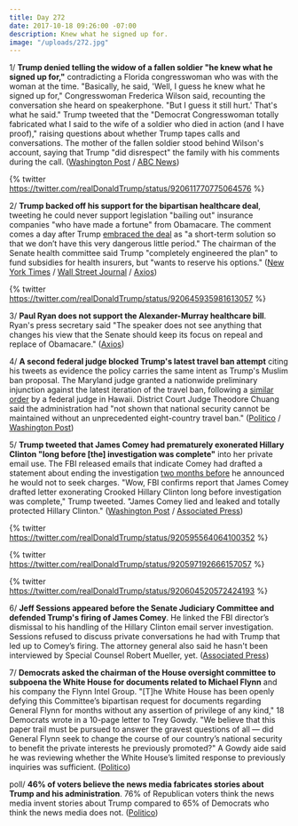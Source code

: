 ```yaml
---
title: Day 272
date: 2017-10-18 09:26:00 -07:00
description: Knew what he signed up for.
image: "/uploads/272.jpg"
---
```


1/ **Trump denied telling the widow of a fallen soldier "he knew what he signed up for,"** contradicting a Florida congresswoman who was with the woman at the time. "Basically, he said, 'Well, I guess he knew what he signed up for," Congresswoman Frederica Wilson said, recounting the conversation she heard on speakerphone. "But I guess it still hurt.' That's what he said." Trump tweeted that the "Democrat Congresswoman totally fabricated what I said to the wife of a soldier who died in action (and I have proof)," raising questions about whether Trump tapes calls and conversations. The mother of the fallen soldier stood behind Wilson's account, saying that Trump "did disrespect" the family with his comments during the call. ([Washington Post](https://www.washingtonpost.com/news/post-politics/wp/2017/10/18/totally-fabricated-trump-disputes-congresswomans-depiction-of-his-exchange-with-soldiers-widow/) / [ABC News](http://abcnews.go.com/Politics/trump-denies-telling-widow-fallen-soldier-knew-signed/story?id=50549664))

{% twitter https://twitter.com/realDonaldTrump/status/920611770775064576 %}

2/ **Trump backed off his support for the bipartisan healthcare deal**, tweeting he could never support legislation "bailing out" insurance companies "who have made a fortune" from Obamacare. The comment comes a day after Trump [embraced the deal](https://whatthefuckjusthappenedtoday.com/2017/10/17/day-271/#5-senators-have-agreed-in-principle) as "a short-term solution so that we don’t have this very dangerous little period." The chairman of the Senate health committee said Trump "completely engineered the plan" to fund subsidies for health insurers, but "wants to reserve his options." ([New York Times](https://www.nytimes.com/2017/10/18/us/politics/trump-obamacare-subsidies-tweet-opposition.html) / [Wall Street Journal](https://www.wsj.com/articles/trump-signals-opposition-to-bipartisan-health-care-deal-1508338881) / [Axios](https://www.axios.com/alexander-trump-engineered-bipartisan-health-bill-2498029679.html))

{% twitter https://twitter.com/realDonaldTrump/status/920645935981613057 %}

3/ **Paul Ryan does not support the Alexander-Murray healthcare bill**. Ryan's press secretary said "The speaker does not see anything that changes his view that the Senate should keep its focus on repeal and replace of Obamacare." ([Axios](https://www.axios.com/paul-ryan-comes-out-against-alexander-murray-health-bill-2498070386.html))

4/ **A second federal judge blocked Trump's latest travel ban attempt** citing his tweets as evidence the policy carries the same intent as Trump's Muslim ban proposal. The Maryland judge granted a nationwide preliminary injunction against the latest iteration of the travel ban, following a [similar order](https://whatthefuckjusthappenedtoday.com/2017/10/17/day-271/#10-a-federal-judge-in-hawaii-has-blo) by a federal judge in Hawaii. District Court Judge Theodore Chuang said the administration had "not shown that national security cannot be maintained without an unprecedented eight-country travel ban." ([Politico](http://www.politico.com/story/2017/10/18/trump-travel-ban-maryland-judge-blocks-243901) / [Washington Post](https://www.washingtonpost.com/world/national-security/second-judge-rules-against-latest-travel-ban-saying-trumps-own-words-show-it-was-aimed-at-muslims/2017/10/18/5ecdaa44-b3ed-11e7-9e58-e6288544af98_story.html))

5/ **Trump tweeted that James Comey had prematurely exonerated Hillary Clinton "long before \[the\] investigation was complete"** into her private email use. The FBI released emails that indicate Comey had drafted a statement about ending the investigation [two months before](https://whatthefuckjusthappenedtoday.com/2017/09/01/day-225/#2-senate-republicans-accused-comey-o) he announced he would not to seek charges. "Wow, FBI confirms report that James Comey drafted letter exonerating Crooked Hillary Clinton long before investigation was complete," Trump tweeted. "James Comey lied and leaked and totally protected Hillary Clinton." ([Washington Post](https://www.washingtonpost.com/news/post-politics/wp/2017/10/18/trump-asks-whether-james-comey-was-truthful-about-clinton-probe/) / [Associated Press](https://apnews.com/1b526916a1de4faa999557d5f214971b/Trump-says-Comey-knew-he-was-going-to-exonerate-Clinton))

{% twitter https://twitter.com/realDonaldTrump/status/920595564064100352 %}

{% twitter https://twitter.com/realDonaldTrump/status/920597192666157057 %}

{% twitter https://twitter.com/realDonaldTrump/status/920604520572424193 %}

6/ **Jeff Sessions appeared before the Senate Judiciary Committee and defended Trump's firing of James Comey**. He linked the FBI director’s dismissal to his handling of the Hillary Clinton email server investigation. Sessions refused to discuss private conversations he had with Trump that led up to Comey’s firing. The attorney general also said he hasn't been interviewed by Special Counsel Robert Mueller, yet. ([Associated Press](https://apnews.com/70baab1c054e4837b1d962475bfd6f85/Sessions-defends-Comey-firing,-ties-it-to-Clinton-email-case))

7/ **Democrats asked the chairman of the House oversight committee to subpoena the White House for documents related to Michael Flynn** and his company the Flynn Intel Group. "\[T\]he White House has been openly defying this Committee’s bipartisan request for documents regarding General Flynn for months without any assertion of privilege of any kind," 18 Democrats wrote in a 10-page letter to Trey Gowdy. "We believe that this paper trail must be pursued to answer the gravest questions of all — did General Flynn seek to change the course of our country’s national security to benefit the private interests he previously promoted?" A Gowdy aide said he was reviewing whether the White House’s limited response to previously inquiries was sufficient. ([Politico](http://www.politico.com/story/2017/10/18/democrats-press-gowdy-to-subpoena-white-house-for-documents-on-flynn-243903))

poll/ **46% of voters believe the news media fabricates stories about Trump and his administration**. 76% of Republican voters think the news media invent stories about Trump compared to 65% of Democrats who think the news media does not. ([Politico](http://www.politico.com/story/2017/10/18/trump-media-fake-news-poll-243884))